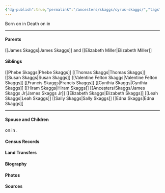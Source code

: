 ```yaml
---
{"dg-publish":true,"permalink":"/ancesters/skaggs/cyrus-skaggs/","tags":["Cyrus-Skaggs"]}
---
```


Born on  <!-- link to date --> in <!-- link to place -->
Death on <!-- link to date --> in <!-- link to place -->

---
#### Parents

[[James Skaggs\|James Skaggs]] and [[Elizabeth Miller\|Elizabeth Miller]]
#### Siblings
[[Phebe Skaggs\|Phebe Skaggs]]
[[Thomas Skaggs\|Thomas Skaggs]]
[[Susan Skaggs\|Susan Skaggs]]
[[Valentine Felton Skaggs\|Valentine Felton Skaggs]]
[[Francis Skaggs\|Francis Skaggs]]
[[Cynthia Skaggs\|Cynthia Skaggs]]
[[Hiram Skaggs\|Hiram Skaggs]]
[[Ancesters/Skaggs/James Skaggs Jr\|James Skaggs Jr]]
[[Elizabeth Skaggs\|Elizabeth Skaggs]]
[[Leah Skaggs\|Leah Skaggs]]
[[Sally Skaggs\|Sally Skaggs]]
[[Edna Skaggs\|Edna Skaggs]]

---
#### Spouse and Children
<!-- Link to spouse --> on <!-- link to date --> in <!-- link to place -->.
<!-- Link to child -->

#### Census Records

#### Land Transfers

#### Biography

#### Photos

#### Sources

